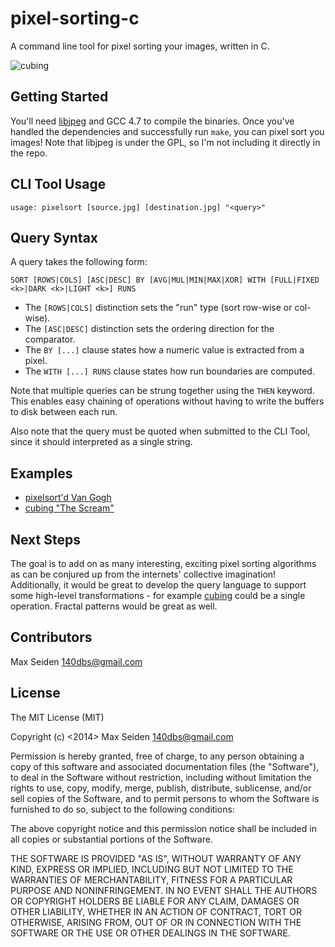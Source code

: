 # pixel-sorting-c

A command line tool for pixel sorting your images, written in C.

![cubing](http://i.imgur.com/DktAGw9.jpg)

## Getting Started
You'll need [libjpeg](http://libjpeg.sourceforge.net/) and GCC 4.7 to compile
the binaries. Once you've handled the dependencies and successfully run `make`,
you can pixel sort you images! Note that libjpeg is under the GPL, so I'm not
including it directly in the repo. 


## CLI Tool Usage
``usage: pixelsort [source.jpg] [destination.jpg] "<query>"``

## Query Syntax
A query takes the following form:

```SORT [ROWS|COLS] [ASC|DESC] BY [AVG|MUL|MIN|MAX|XOR] WITH [FULL|FIXED <k>|DARK <k>|LIGHT <k>] RUNS```

+ The `[ROWS|COLS]` distinction sets the "run" type (sort row-wise or col-wise).
+ The `[ASC|DESC]` distinction sets the ordering direction for the comparator.
+ The `BY [...]` clause states how a numeric value is extracted from a pixel.
+ The `WITH [...] RUNS` clause states how run boundaries are computed.

Note that multiple queries can be strung together using the `THEN` keyword. This enables easy chaining of operations without having to write the buffers to disk between each run.

Also note that the query must be quoted when submitted to the CLI Tool, since it should interpreted as a single string.

## Examples
+ [pixelsort'd Van Gogh](http://imgur.com/a/kmtxm)
+ [cubing "The Scream"](http://imgur.com/DktAGw9)

## Next Steps
The goal is to add on as many interesting, exciting pixel sorting algorithms as can be conjured up from the internets' collective imagination! Additionally, it would be great to develop the query language to support some high-level transformations - for example [cubing](http://imgur.com/DktAGw9) could be a single operation. Fractal patterns would be great as well.

## Contributors
Max Seiden <140dbs@gmail.com>

## License
The MIT License (MIT)

Copyright (c) <2014> Max Seiden <140dbs@gmail.com>

Permission is hereby granted, free of charge, to any person obtaining a copy
of this software and associated documentation files (the "Software"), to deal
in the Software without restriction, including without limitation the rights
to use, copy, modify, merge, publish, distribute, sublicense, and/or sell
copies of the Software, and to permit persons to whom the Software is
furnished to do so, subject to the following conditions:

The above copyright notice and this permission notice shall be included in
all copies or substantial portions of the Software.

THE SOFTWARE IS PROVIDED "AS IS", WITHOUT WARRANTY OF ANY KIND, EXPRESS OR
IMPLIED, INCLUDING BUT NOT LIMITED TO THE WARRANTIES OF MERCHANTABILITY,
FITNESS FOR A PARTICULAR PURPOSE AND NONINFRINGEMENT. IN NO EVENT SHALL THE
AUTHORS OR COPYRIGHT HOLDERS BE LIABLE FOR ANY CLAIM, DAMAGES OR OTHER
LIABILITY, WHETHER IN AN ACTION OF CONTRACT, TORT OR OTHERWISE, ARISING FROM,
OUT OF OR IN CONNECTION WITH THE SOFTWARE OR THE USE OR OTHER DEALINGS IN
THE SOFTWARE.
